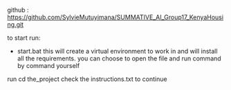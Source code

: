 github : https://github.com/SylvieMutuyimana/SUMMATIVE_AI_Group17_KenyaHousing.git

to start
run:
 - start.bat
this will create a virtual environment to work in and will install all the requirements.
you can choose to open the file and run command by command yourself

run cd the_project
check the instructions.txt to continue